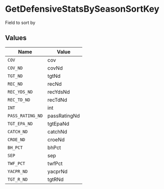 # GetDefensiveStatsBySeasonSortKey

Field to sort by


## Values

| Name             | Value            |
| ---------------- | ---------------- |
| `COV`            | cov              |
| `COV_ND`         | covNd            |
| `TGT_ND`         | tgtNd            |
| `REC_ND`         | recNd            |
| `REC_YDS_ND`     | recYdsNd         |
| `REC_TD_ND`      | recTdNd          |
| `INT`            | int              |
| `PASS_RATING_ND` | passRatingNd     |
| `TGT_EPA_ND`     | tgtEpaNd         |
| `CATCH_ND`       | catchNd          |
| `CROE_ND`        | croeNd           |
| `BH_PCT`         | bhPct            |
| `SEP`            | sep              |
| `TWF_PCT`        | twfPct           |
| `YACPR_ND`       | yacprNd          |
| `TGT_R_ND`       | tgtRNd           |